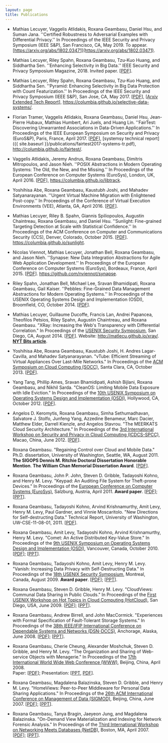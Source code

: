 ```yaml
---
layout: page
title: Publications
---
```

* Mathias Lecuyer, Vaggelis Atlidakis, Roxana Geambasu, Daniel Hsu, and Suman Jana.
  ''Certified Robustness to Adversarial Examples with Differential Privacy.''
  In Proceedings of the IEEE Security and Privacy Symposium (IEEE S&P), San
  Francisco, CA, May 2019.  To appear.
  [https://arxiv.org/abs/1802.03471](https://arxiv.org/abs/1802.03471).

* Mathias Lecuyer, Riley Spahn, Roxana Geambasu, Tzu-Kuo Huang, and Siddhartha Sen.
  ''Enhancing Selectivity in Big Data.''
  IEEE Security and Privacy Symposium Magazine, 2018. Invited paper.
  [<a href="{{ site.baseurl }}/publications/spmagazine2018pyramid.pdf">PDF</a>].
  
* Mathias Lecuyer, Riley Spahn, Roxana Geambasu, Tzu-Kuo Huang, and Siddhartha Sen.
  ''Pyramid: Enhancing Selectivity in Big Data Protection with Count Featurization.''
  In Proceedings of the IEEE Security and Privacy Symposium (IEEE S&P), San Jose, CA, May 2017.
  [<a href="{{ site.baseurl }}/publications/oakland2017pyramid.pdf">PDF</a>],
  [<a href="https://arxiv.org/abs/1705.07512">Arxiv Extended Tech Report</a>],
  <a href="https://columbia.github.io/selective-data-systems/">https://columbia.github.io/selective-data-systems/</a>.

* Florian Tramer, Vaggelis Atlidakis, Roxana Geambasu, Daniel Hsu, Jean-Pierre Hubaux, Mathias Humbert, Ari Juels, and Huang Lin.
  ''FairTest: Discovering Unwarranted Associations in Data-Driven Applications.''
  In Proceedings of the IEEE European Symposium on Security and Privacy (EuroS&P), Paris, France, April 2017.
  [<a href="{{ site.baseurl }}/publications/eurosp2017fairtest.pdf">PDF</a>],
  [systemsy technical report]({{ site.baseurl
  }}/publications/fairtest2017-systems-tr.pdf),
  <a href="http://columbia.github.io/fairtest/">http://columbia.github.io/fairtest/</a>.

* Vaggelis Atlidakis, Jeremy Andrus, Roxana Geambasu, Dimitris Mitropoulos, and Jason Nieh.
  ''POSIX Abstractions in Modern Operating Systems: The Old, the New, and the Missing.''
  In Proceedings of the European Conference on Computer Systems (EuroSys), London, UK, April 2016.
  [<a href="{{ site.baseurl }}/publications/eurosys2016posix.pdf">PDF</a>],
  <a href="https://columbia.github.io/libtrack/">https://columbia.github.io/libtrack</a>.

* Yoshihisa Abe, Roxana Geambasu, Kaustubh Joshi, and Mahadev Satyanarayanan.
  ''Urgent Virtual Machine Migration with Enlightened Post-copy.''
  In Proceedings of the Conference of Virtual Execution Environments (VEE), Atlanta, GA, April 2016.
  [<a href="{{ site.baseurl }}/publications/vee2016enlightened-migration.pdf">PDF</a>].

* Mathias Lecuyer, Riley B. Spahn, Giannis Spiliopoulos, Augustin Chaintreau, Roxana Geambasu, and Daniel Hsu.
  ''Sunlight: Fine-grained Targeting Detection at Scale with Statistical Confidence.''
  In Proceedings of the ACM Conference on Computer and Communications Security (CCS), Denver, Colorado,
  October 2015.
  [<a href="{{ site.baseurl }}/publications/ccs2015sunlight.pdf">PDF</a>].
  <a
  href="https://columbia.github.io/sunlight">https://columbia.github.io/sunlight</a>.

* Nicolas Viennot, Mathias Lecuyer, Jonathan Bell, Roxana Geambasu, and Jason
  Nieh. ''Synapse: New Data Integration Abstractions for Agile Web
  Application Development.'' In Proceedings of the European
  Conference on Computer Systems (EuroSys), Bordeaux, France, April 2015.
  [<a href="{{ site.baseurl }}/publications/eurosys2015synapse.pdf">PDF</a>].
  <a
  href="https://github.com/nviennot/synapse">https://github.com/nviennot/synapse</a>.

* Riley Spahn, Jonathan Bell, Michael Lee, Sravan Bhamidipati, Roxana Geambasu, Gail Kaiser. ''Pebbles: Fine-Grained Data Management Abstractions for Modern Operating Systems.''  In Proceedings of the USENIX Operating Systems Design and Implementation (OSDI), Broomfield, CO, October 2014.
  [<a href="{{ site.baseurl }}/publications/osdi2014pebbles.pdf">PDF</a>].

* Mathias Lecuyer, Guillaume Ducoffe, Francis Lan, Andrei Papancea, Theofilos Petsios, Riley Spahn, Augustin Chaintreau, and Roxana Geambasu.
"XRay: Increasing the Web's Transparency with Differential Correlation."
In Proceedings of the <a href="http://usenix.org/conference/usenixsecurity14">USENIX Security Symposium</a>,
San Diego, CA, August 2014. [<a href="{{ site.baseurl }}/publications/usenixsec2014xray.pdf">PDF</a>].
Website: <a href="http://matlecu.github.io/xray/">http://matlecu.github.io/xray/</a>.
<a href="http://bits.blogs.nytimes.com/2014/08/18/xray-a-new-tool-for-tracking-the-use-of-personal-data-on-the-web/">**NYT Bits article**</a>.


* Yoshihisa Abe, Roxana Geambasu, Kaustubh Joshi, H. Andres Lagar-Cavilla, and Mahadev Satyanarayanan.
"vTube: Efficient Streaming of Virtual Appliances Over Last-Mile Networks."
In Proceedings of the <a href="http://www.socc2013.org/">ACM Symposium on Cloud Computing (SOCC)</a>,
Santa Clara, CA, October 2013. [<a href="{{ site.baseurl }}/publications/socc2013vtube.pdf">PDF</a>].

* Yang Tang, Phillip Ames, Sravan Bhamidipati, Ashish Bijlani, Roxana Geambasu, and Nikhil Sarda.
"CleanOS: Limiting Mobile Data Exposure with Idle Eviction."
In Proceedings of the <a href="https://www.usenix.org/conference/osdi12">10th USENIX Symposium on Operating Systems Design and Implementation (OSDI)</a>, Hollywood, CA,
October 2012. [<a href="{{ site.baseurl }}/publications/osdi2012cleanos.pdf">PDF</a>].

* Angelos D. Keromytis, Roxana Geambasu, Simha Sethumadhavan,
Salvatore J. Stolfo, Junfeng Yang, Azzedine Benameur, Marc Dacier,
Matthew Elder, Darrell Kienzle, and Angelos Stavrou.
"The MEERKATS Cloud Security Architecture."
In Proceedings of the <a href="http://www.ece.iit.edu/~ubisec/workshop.htm">
3rd International Workshop on Security and Privacy in Cloud Computing (ICDCS-SPCC)</a>,
Macao, China, June 2012. [<a href="{{ site.baseurl }}/publications/meerkats-position.pdf">PDF</a>].

* Roxana Geambasu. "Regaining Control over Cloud and Mobile Data."
Ph.D. dissertation, University of Washington, Seattle, WA, August 2011.
**The SIGOPS Dennis M. Ritchie Doctoral Dissertation Honorable Mention**.
**The William Chan Memorial Dissertation Award**.
[<a href="{{ site.baseurl }}/publications/phd-dissertation.pdf">PDF</a>].

* Roxana Geambasu, John P. John, Steven D. Gribble, Tadayoshi Kohno, and
Henry M. Levy. "Keypad: An Auditing File System for Theft-prone Devices."
In Proceedings of the <a href="http://eurosys2011.cs.uni-salzburg.at/">European
Conference on Computer Systems (EuroSys)</a>, Salzburg, Austria, April 2011.
**Award paper**.
 [<a href="{{ site.baseurl }}/publications/eurosys2011keypad.pdf">PDF</a>];
[<a href="{{ site.baseurl }}/publications/eurosys2011keypad_talk.ppt">PPT</a>].

* Roxana Geambasu, Tadayoshi Kohno, Arvind Krishnamurthy, Amit Levy,
Henry M. Levy, Paul Gardner, and Vinnie Moscaritolo.
"New Directions for Self-destructing Data."
Technical Report, University of Washington, UW-CSE-11-08-01, 2011.
[<a href="{{ site.baseurl }}/publications/vanish-extensions-techreport11.pdf">PDF</a>].

* Roxana Geambasu, Amit Levy, Tadayoshi Kohno, Arvind Krishnamurthy, Henry M. Levy. 
"Comet: An Active Distributed Key-Value Store." 
In Proceedings of the <a href="http://www.usenix.org/event/osdi10/">9th USENIX 
Symposium on Operating Systems Design and Implementation (OSDI)</a>, 
Vancouver, Canada, October 2010. <br>
[<a href="{{ site.baseurl }}/publications/osdi2010comet.pdf">PDF</a>];
[<a href="{{ site.baseurl }}/publications/osdi2010comet_presentation.ppt">PPT</a>].

* Roxana Geambasu, Tadayoshi Kohno, Amit Levy, Henry M. Levy.
"Vanish: Increasing Data Privacy with Self-Destructing Data."
In Proceedings of the <a href="http://www.usenix.org/event/sec09/">18th USENIX
Security Symposium</a>, Montreal, Canada, August 2009. **Award paper**.
[<a href="{{ site.baseurl }}/publications/usenixsec09-geambasu.pdf">PDF</a>];
[<a href="{{ site.baseurl }}/publications/usenixsec09-geambasu.ppt">PPT</a>].

* Roxana Geambasu, Steven D. Gribble, Henry M. Levy.
"CloudViews: Communal Data Sharing in Public Clouds."
In Proceedings of the <a href="http://www.usenix.org/event/hotcloud09/cfp/">First
USENIX Workshop on Hot Topics in Cloud Computing (HotCloud)</a>, San Diego, USA,
June 2009.
[<a href="{{ site.baseurl }}/publications/hotcloud09-geambasu.pdf">PDF</a>];
[<a href="{{ site.baseurl }}/publications/hotcloud09-geambasu-presentation.ppt">PPT</a>].

* Roxana Geambasu, Andrew Birrell, and John MacCormick.
"Experiences with Formal Specification of Fault-Tolerant Storage Systems."
In Proceedings of the <a href="http://www.ece.cmu.edu/~koopman/dsn08/">38th
IEEE/IFIP International Conference on Dependable Systems and Networks (DSN-DCCS)</a>,
Anchorage, Alaska, June 2008.
[<a href="{{ site.baseurl }}/publications/dccs08-geambasu.pdf">PDF</a>];
[<a href="{{ site.baseurl }}/publications/dccs08-geambasu.ppt">PPT</a>].

* Roxana Geambasu, Cherie Cheung, Alexander Moshchuk, Steven D. Gribble,
and Henry M. Levy. "The Organization and Sharing of Web-service Objects with
Menagerie." 
In Proceedings of the <a href="http://www2008.org/index.html">17th International
World Wide Web Conference (WWW)</a>, Beijing, China, April 2008.
<br>Paper: [<a href="{{ site.baseurl }}/publications/www08-geambasu.pdf">PDF</a>];
Presentation: [<a href="{{ site.baseurl }}/publications/www08-geambasu-pres.ppt">PPT</a>,
<a href="{{ site.baseurl }}/publications/www08-geambasu-pres.pdf">PDF</a>].

* Roxana Geambasu, Magdalena Balazinska, Steven D. Gribble, and Henry M. Levy.
"HomeViews: Peer-to-Peer Middleware for Personal Data Sharing Applications."
In Proceedings of the <a href="http://sigmod07.riit.tsinghua.edu.cn/">26th ACM
International Conference on Management of Data (SIGMOD)</a>, Beijing, China,
June 2007. [<a href="{{ site.baseurl }}/publications/sigmod424-geambasu.pdf">PDF</a>];
[<a href="{{ site.baseurl }}/publications/HomeViews.ppt">PPT</a>].

* Roxana Geambasu, Tanya Bragin, Jaeyeon Jung, and Magdalena Balazinska.
"On-Demand View Materialization and Indexing for Network Forensic Analysis."
In Proceedings of the <a href="http://www.usenix.org/events/netdb07/">Third
International Workshop on Networking Meets Databases (NetDB)</a>, Boston, MA,
April 2007. [<a href="{{ site.baseurl }}/publications/netdb07nids_crc.pdf">PDF</a>];
[<a href="{{ site.baseurl }}/publications/netdb07nids.ppt">PPT</a>].

